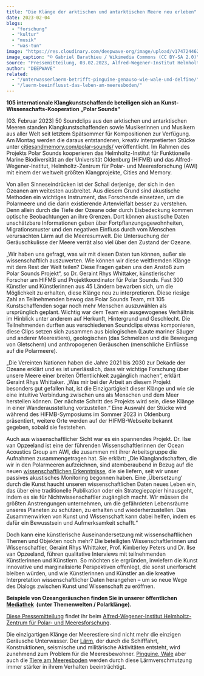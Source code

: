 ```yaml
---
title: "Die Klänge der arktischen und antarktischen Meere neu erleben"
date: 2023-02-04
blogs: 
  - "forschung"
  - "kultur"
  - "musik"
  - "was-tun"
image: "https://res.cloudinary.com/deepwave-org/image/upload/v1747244625/deepwave.org/Mother_and_baby_sperm_whale.jpg"
image_caption: "© Gabriel Barathieu / Wikimedia Commons (CC BY-SA 2.0)"
source: "Pressemitteilung, 03.02.2023, Alfred-Wegener-Institut Helmholtz-Zentrum für Polar- und Meeresforschung"
author: "DEEPWAVE"
related: 
  - "/unterwasserlaerm-betrifft-pinguine-genauso-wie-wale-und-delfine/"
  - "/laerm-beeinflusst-das-leben-am-meeresboden/"
---
```


**105 internationale Klangkunstschaffende beteiligen sich an Kunst-Wissenschafts-Kooperation „Polar Sounds“**

\[03. Februar 2023\] 50 Soundclips aus den arktischen und antarktischen Meeren standen Klangkunstschaffenden sowie Musikerinnen und Musikern aus aller Welt seit letztem Spätsommer für Kompositionen zur Verfügung. Am Montag werden die daraus entstandenen, kreativ interpretierten Stücke unter [citiesandmemory.com/polar-sounds/](https://citiesandmemory.com/polar-sounds/) veröffentlicht. Im Rahmen des Projekts Polar Sounds kooperieren das Helmholtz-Institut für Funktionelle Marine Biodiversität an der Universität Oldenburg (HIFMB) und das Alfred-Wegener-Institut, Helmholtz-Zentrum für Polar- und Meeresforschung (AWI) mit einem der weltweit größten Klangprojekte, Cities and Memory.

Von allen Sinneseindrücken ist der Schall derjenige, der sich in den Ozeanen am weitesten ausbreitet. Aus diesem Grund sind akustische Methoden ein wichtiges Instrument, das Forschende einsetzen, um die Polarmeere und die darin existierende Artenvielfalt besser zu verstehen. Denn allein durch die Tiefe der Ozeane oder durch Eisbedeckung kommen optische Beobachtungen an ihre Grenzen. Dort können akustische Daten unschätzbare Informationen geben über Fortpflanzungsgewohnheiten, Migrationsmuster und den negativen Einfluss durch vom Menschen verursachten Lärm auf die Meeresumwelt. Die Untersuchung der Geräuschkulisse der Meere verrät also viel über den Zustand der Ozeane.

„Wir haben uns gefragt, was wir mit diesen Daten tun können, außer sie wissenschaftlich auszuwerten. Wie können wir diese weltfremden Klänge mit dem Rest der Welt teilen? Diese Fragen gaben uns den Anstoß zum Polar Sounds Projekt“, so Dr. Geraint Rhys Whittaker, künstlerischer Forscher am HIFMB und Projektkoordinator für Polar Sounds. Fast 300 Künstler und Künstlerinnen aus 45 Ländern bewarben sich, um die Möglichkeit zu erhalten, diese Klänge neu zu interpretieren. Diese riesige Zahl an Teilnehmenden bewog das Polar Sounds Team, mit 105 Kunstschaffenden sogar noch mehr Menschen auszuwählen als ursprünglich geplant. Wichtig war dem Team ein ausgewogenes Verhältnis im Hinblick unter anderem auf Herkunft, Hintergrund und Geschlecht. Die Teilnehmenden durften aus verschiedenen Soundclips etwas komponieren, diese Clips setzen sich zusammen aus biologischen (Laute mariner Säuger und anderer Meerestiere), geologischen (das Schmelzen und die Bewegung von Gletschern) und anthropogenen Geräuschen (menschliche Einflüsse auf die Polarmeere).

„Die Vereinten Nationen haben die Jahre 2021 bis 2030 zur Dekade der Ozeane erklärt und es ist unerlässlich, dass wir wichtige Forschung über unsere Meere einer breiten Öffentlichkeit zugänglich machen“, erklärt Geraint Rhys Whittaker. „Was mir bei der Arbeit an diesem Projekt besonders gut gefallen hat, ist die Einzigartigkeit dieser Klänge und wie sie eine intuitive Verbindung zwischen uns als Menschen und dem Meer herstellen können. Der nächste Schritt des Projekts wird sein, diese Klänge in einer Wanderausstellung vorzustellen.“ Eine Auswahl der Stücke wird während des HIFMB-Symposiums im Sommer 2023 in Oldenburg präsentiert, weitere Orte werden auf der HIFMB-Webseite bekannt gegeben, sobald sie feststehen.

Auch aus wissenschaftlicher Sicht war es ein spannendes Projekt. Dr. Ilse van Opzeeland ist eine der führenden Wissenschaftlerinnen der Ocean Acoustics Group am AWI, die zusammen mit ihrer Arbeitsgruppe die Aufnahmen zusammengetragen hat. Sie erklärt: „Die Klanglandschaften, die wir in den Polarmeeren aufzeichnen, sind atemberaubend in Bezug auf die neuen [wissenschaftlichen Erkenntnisse](https://www.awi.de/ueber-uns/service/presse/presse-detailansicht/die-lautsphaere-des-ozeans-und-anthropogener-laerm.html), die sie liefern, seit wir unser passives akustisches Monitoring begonnen haben. Eine ‚Übersetzung‘ durch die Kunst haucht unseren wissenschaftlichen Daten neues Leben ein, das über eine traditionelle Publikation oder ein Strategiepapier hinausgeht, indem es sie für Nichtwissenschaftler zugänglich macht. Wir müssen die größten Anstrengungen unternehmen, um die gefährdeten Lebensräume unseres Planeten zu schützen, zu erhalten und wiederherzustellen. Das Zusammenwirken von Kunst und Wissenschaft kann dabei helfen, indem es dafür ein Bewusstsein und Aufmerksamkeit schafft.“

Doch kann eine künstlerische Auseinandersetzung mit wissenschaftlichen Themen und Objekten noch mehr? Die beteiligten Wissenschaftlerinnen und Wissenschaftler, Geraint Rhys Whittaker, Prof. Kimberley Peters und Dr. Ilse van Opzeeland, führen qualitative Interviews mit teilnehmenden Künstlerinnen und Künstlern. So möchten sie ergründen, inwiefern die Kunst innovative und marginalisierte Perspektiven offenlegt, die sonst unerforscht bleiben würden, und wie Künstlerinnen und Künstler an die kreative Interpretation wissenschaftlicher Daten herangehen – um so neue Wege des Dialogs zwischen Kunst und Wissenschaft zu eröffnen.

**Beispiele von Ozeangeräuschen finden Sie in unserer öffentlichen [Mediathek](https://multimedia.awi.de/)  (unter Themenwelten / Polarklänge).**

[Diese Pressemitteilung](https://www.awi.de/ueber-uns/service/presse/presse-detailansicht/die-klaenge-der-arktischen-und-antarktischen-meere-neu-erleben.html) findet ihr beim [Alfred-Wegener-Institut Helmholtz-Zentrum für Polar- und Meeresforschung](https://www.awi.de/).

Die einzigartigen Klänge der Meerestiere sind nicht mehr die einzigen Geräusche Unterwasser. Der [Lärm,](https://www.deepwave.org/die-ozeane/laerm/) der durch die Schifffahrt,  Konstruktionen, seismische und militärische Aktivitäten entsteht, wird zunehmend zum Problem für die Meeresbewohner. [Pinguine, Wale](https://www.deepwave.org/unterwasserlaerm-betrifft-pinguine-genauso-wie-wale-und-delfine/) aber auch die [Tiere am Meeresboden](https://www.deepwave.org/laerm-beeinflusst-das-leben-am-meeresboden/) werden durch diese Lärmverschmutzung immer stärker in ihrem Verhalten beeinträchtigt.
